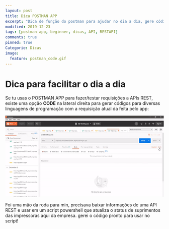 ```yaml
---
layout: post
title: Dica POSTMAN APP
excerpt: "Dica de função do postman para ajudar no dia a dia, gere códigos para requisições à APIs. "
modified: 2019-12-23
tags: [postman app, beginner, dicas, API, RESTAPI]
comments: true
pinned: true
Categorie: Dicas
image:
  feature: postman_code.gif
---
```

# Dica para facilitar o dia a dia 

Se tu usas o POSTMAN APP para fazer/testar requisições a APIs REST, existe uma opção **CODE** na lateral direita para gerar códigos para diversas linguagens de programação com a requisição atual da feita pelo app:

![Video postman code](/img/postman_code_2.gif)

 Foi uma mão da roda para min, precisava baixar informações de uma API REST e usar em um script powershell que atualiza o status de suprimentos das impressoras aqui da empresa. gerei o código pronto para usar no script!